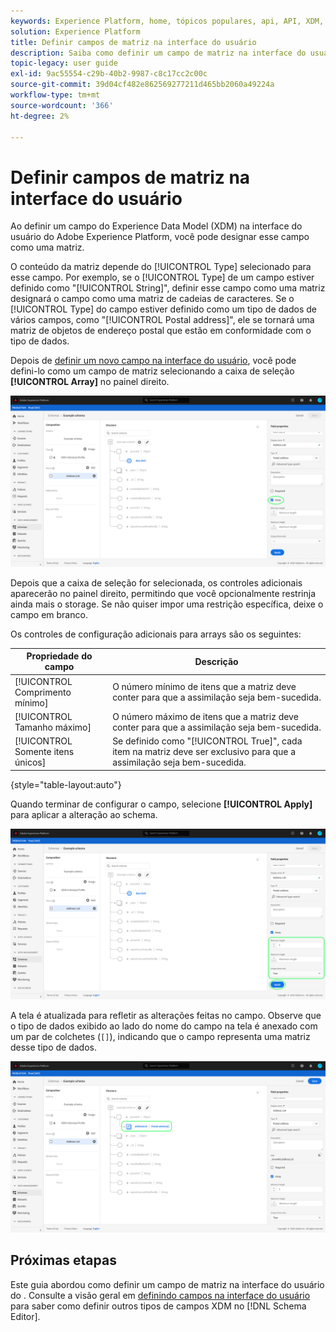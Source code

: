 ```yaml
---
keywords: Experience Platform, home, tópicos populares, api, API, XDM, sistema XDM, modelo de dados de experiência, modelo de dados, ui, espaço de trabalho, matriz, campo;
solution: Experience Platform
title: Definir campos de matriz na interface do usuário
description: Saiba como definir um campo de matriz na interface do usuário do Experience Platform.
topic-legacy: user guide
exl-id: 9ac55554-c29b-40b2-9987-c8c17cc2c00c
source-git-commit: 39d04cf482e862569277211d465bb2060a49224a
workflow-type: tm+mt
source-wordcount: '366'
ht-degree: 2%

---
```


# Definir campos de matriz na interface do usuário

Ao definir um campo do Experience Data Model (XDM) na interface do usuário do Adobe Experience Platform, você pode designar esse campo como uma matriz.

O conteúdo da matriz depende do [!UICONTROL Type] selecionado para esse campo. Por exemplo, se o [!UICONTROL Type] de um campo estiver definido como &quot;[!UICONTROL String]&quot;, definir esse campo como uma matriz designará o campo como uma matriz de cadeias de caracteres. Se o [!UICONTROL Type] do campo estiver definido como um tipo de dados de vários campos, como &quot;[!UICONTROL Postal address]&quot;, ele se tornará uma matriz de objetos de endereço postal que estão em conformidade com o tipo de dados.

Depois de [definir um novo campo na interface do usuário](./overview.md#define), você pode defini-lo como um campo de matriz selecionando a caixa de seleção **[!UICONTROL Array]** no painel direito.

![](../../images/ui/fields/special/array.png)

Depois que a caixa de seleção for selecionada, os controles adicionais aparecerão no painel direito, permitindo que você opcionalmente restrinja ainda mais o storage. Se não quiser impor uma restrição específica, deixe o campo em branco.

Os controles de configuração adicionais para arrays são os seguintes:

| Propriedade do campo | Descrição |
| --- | --- |
| [!UICONTROL Comprimento mínimo] | O número mínimo de itens que a matriz deve conter para que a assimilação seja bem-sucedida. |
| [!UICONTROL Tamanho máximo] | O número máximo de itens que a matriz deve conter para que a assimilação seja bem-sucedida. |
| [!UICONTROL Somente itens únicos] | Se definido como &quot;[!UICONTROL True]&quot;, cada item na matriz deve ser exclusivo para que a assimilação seja bem-sucedida. |

{style=&quot;table-layout:auto&quot;}

Quando terminar de configurar o campo, selecione **[!UICONTROL Apply]** para aplicar a alteração ao schema.

![](../../images/ui/fields/special/array-config.png)

A tela é atualizada para refletir as alterações feitas no campo. Observe que o tipo de dados exibido ao lado do nome do campo na tela é anexado com um par de colchetes (`[]`), indicando que o campo representa uma matriz desse tipo de dados.

![](../../images/ui/fields/special/array-applied.png)

## Próximas etapas

Este guia abordou como definir um campo de matriz na interface do usuário do . Consulte a visão geral em [definindo campos na interface do usuário](./overview.md#special) para saber como definir outros tipos de campos XDM no [!DNL Schema Editor].
